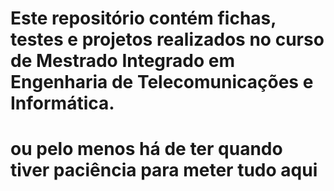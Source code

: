 # Este repositório contém fichas, testes e projetos realizados no curso de Mestrado Integrado em Engenharia de Telecomunicações e Informática. 
# ou pelo menos há de ter quando tiver paciência para meter tudo aqui

